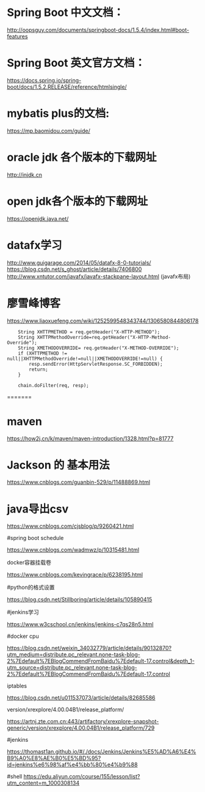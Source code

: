 # Spring Boot 中文文档：
http://oopsguy.com/documents/springboot-docs/1.5.4/index.html#boot-features
# Spring Boot 英文官方文档：
https://docs.spring.io/spring-boot/docs/1.5.2.RELEASE/reference/htmlsingle/
# mybatis plus的文档:
 https://mp.baomidou.com/guide/
# oracle jdk 各个版本的下载网址
 http://injdk.cn
# open jdk各个版本的下载网址
 https://openjdk.java.net/
# datafx学习 
http://www.guigarage.com/2014/05/datafx-8-0-tutorials/
https://blog.csdn.net/s_ghost/article/details/7406800
http://www.xntutor.com/javafx/javafx-stackpane-layout.html (javafx布局)

# 廖雪峰博客

https://www.liaoxuefeng.com/wiki/1252599548343744/1306580844806178

        String XHTTPMETHOD = req.getHeader("X-HTTP-METHOD");
        String XHTTPMethodOverride=req.getHeader("X-HTTP-Method-Override");
        String XMETHODOVERRIDE= req.getHeader("X-METHOD-OVERRIDE");
        if (XHTTPMETHOD != null||XHTTPMethodOverride!=null||XMETHODOVERRIDE!=null) {
            resp.sendError(HttpServletResponse.SC_FORBIDDEN);
            return;
        }

        chain.doFilter(req, resp);
=======
        
# maven

https://how2j.cn/k/maven/maven-introduction/1328.html?p=81777       

# Jackson 的 基本用法
https://www.cnblogs.com/guanbin-529/p/11488869.html
# java导出csv
https://www.cnblogs.com/cjsblog/p/9260421.html

#spring boot schedule

https://www.cnblogs.com/wadmwz/p/10315481.html

docker容器挂载卷

https://www.cnblogs.com/kevingrace/p/6238195.html

#python的格式设置

https://blog.csdn.net/Stillboring/article/details/105890415

#jenkins学习

https://www.w3cschool.cn/jenkins/jenkins-c7qs28n5.html

#docker cpu

https://blog.csdn.net/weixin_34032779/article/details/90132870?utm_medium=distribute.pc_relevant.none-task-blog-2%7Edefault%7EBlogCommendFromBaidu%7Edefault-17.control&depth_1-utm_source=distribute.pc_relevant.none-task-blog-2%7Edefault%7EBlogCommendFromBaidu%7Edefault-17.control

iptables

https://blog.csdn.net/u011537073/article/details/82685586

version/xrexplore/4.00.04B1/release_platform/

https://artnj.zte.com.cn:443/artifactory/xrexplore-snapshot-generic/version/xrexplore/4.00.04B1/release_platform/729

#jenkins

https://thomast1an.github.io/#/./docs/Jenkins/Jenkins%E5%AD%A6%E4%B9%A0%E8%AE%B0%E5%BD%95?id=jenkins%e6%98%af%e4%bb%80%e4%b9%88

#shell
https://edu.aliyun.com/course/155/lesson/list?utm_content=m_1000308134
